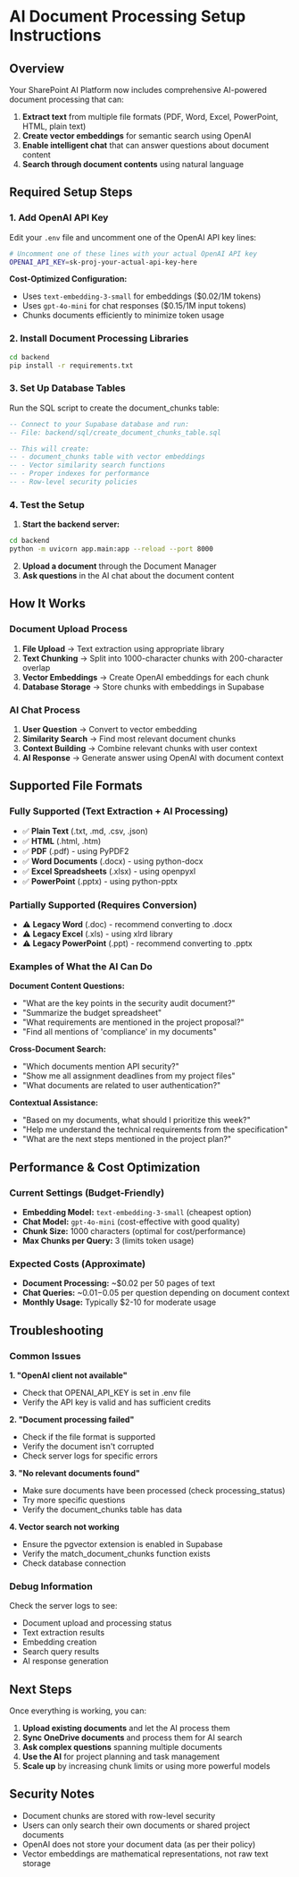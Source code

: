 # AI Document Processing Setup Instructions

## Overview
Your SharePoint AI Platform now includes comprehensive AI-powered document processing that can:

1. **Extract text** from multiple file formats (PDF, Word, Excel, PowerPoint, HTML, plain text)
2. **Create vector embeddings** for semantic search using OpenAI
3. **Enable intelligent chat** that can answer questions about document content
4. **Search through document contents** using natural language

## Required Setup Steps

### 1. Add OpenAI API Key
Edit your `.env` file and uncomment one of the OpenAI API key lines:

```bash
# Uncomment one of these lines with your actual OpenAI API key
OPENAI_API_KEY=sk-proj-your-actual-api-key-here
```

**Cost-Optimized Configuration:**
- Uses `text-embedding-3-small` for embeddings ($0.02/1M tokens)
- Uses `gpt-4o-mini` for chat responses ($0.15/1M input tokens)
- Chunks documents efficiently to minimize token usage

### 2. Install Document Processing Libraries
```bash
cd backend
pip install -r requirements.txt
```

### 3. Set Up Database Tables
Run the SQL script to create the document_chunks table:

```sql
-- Connect to your Supabase database and run:
-- File: backend/sql/create_document_chunks_table.sql

-- This will create:
-- - document_chunks table with vector embeddings
-- - Vector similarity search functions
-- - Proper indexes for performance
-- - Row-level security policies
```

### 4. Test the Setup

1. **Start the backend server:**
```bash
cd backend
python -m uvicorn app.main:app --reload --port 8000
```

2. **Upload a document** through the Document Manager
3. **Ask questions** in the AI chat about the document content

## How It Works

### Document Upload Process
1. **File Upload** → Text extraction using appropriate library
2. **Text Chunking** → Split into 1000-character chunks with 200-character overlap
3. **Vector Embeddings** → Create OpenAI embeddings for each chunk
4. **Database Storage** → Store chunks with embeddings in Supabase

### AI Chat Process
1. **User Question** → Convert to vector embedding
2. **Similarity Search** → Find most relevant document chunks
3. **Context Building** → Combine relevant chunks with user context
4. **AI Response** → Generate answer using OpenAI with document context

## Supported File Formats

### Fully Supported (Text Extraction + AI Processing)
- ✅ **Plain Text** (.txt, .md, .csv, .json)
- ✅ **HTML** (.html, .htm)
- ✅ **PDF** (.pdf) - using PyPDF2
- ✅ **Word Documents** (.docx) - using python-docx
- ✅ **Excel Spreadsheets** (.xlsx) - using openpyxl
- ✅ **PowerPoint** (.pptx) - using python-pptx

### Partially Supported (Requires Conversion)
- ⚠️ **Legacy Word** (.doc) - recommend converting to .docx
- ⚠️ **Legacy Excel** (.xls) - using xlrd library
- ⚠️ **Legacy PowerPoint** (.ppt) - recommend converting to .pptx

### Examples of What the AI Can Do

**Document Content Questions:**
- "What are the key points in the security audit document?"
- "Summarize the budget spreadsheet"
- "What requirements are mentioned in the project proposal?"
- "Find all mentions of 'compliance' in my documents"

**Cross-Document Search:**
- "Which documents mention API security?"
- "Show me all assignment deadlines from my project files"
- "What documents are related to user authentication?"

**Contextual Assistance:**
- "Based on my documents, what should I prioritize this week?"
- "Help me understand the technical requirements from the specification"
- "What are the next steps mentioned in the project plan?"

## Performance & Cost Optimization

### Current Settings (Budget-Friendly)
- **Embedding Model:** `text-embedding-3-small` (cheapest option)
- **Chat Model:** `gpt-4o-mini` (cost-effective with good quality)
- **Chunk Size:** 1000 characters (optimal for cost/performance)
- **Max Chunks per Query:** 3 (limits token usage)

### Expected Costs (Approximate)
- **Document Processing:** ~$0.02 per 50 pages of text
- **Chat Queries:** ~$0.01-$0.05 per question depending on document context
- **Monthly Usage:** Typically $2-10 for moderate usage

## Troubleshooting

### Common Issues

**1. "OpenAI client not available"**
- Check that OPENAI_API_KEY is set in .env file
- Verify the API key is valid and has sufficient credits

**2. "Document processing failed"**
- Check if the file format is supported
- Verify the document isn't corrupted
- Check server logs for specific errors

**3. "No relevant documents found"**
- Make sure documents have been processed (check processing_status)
- Try more specific questions
- Verify the document_chunks table has data

**4. Vector search not working**
- Ensure the pgvector extension is enabled in Supabase
- Verify the match_document_chunks function exists
- Check database connection

### Debug Information
Check the server logs to see:
- Document upload and processing status
- Text extraction results
- Embedding creation
- Search query results
- AI response generation

## Next Steps

Once everything is working, you can:

1. **Upload existing documents** and let the AI process them
2. **Sync OneDrive documents** and process them for AI search
3. **Ask complex questions** spanning multiple documents
4. **Use the AI** for project planning and task management
5. **Scale up** by increasing chunk limits or using more powerful models

## Security Notes

- Document chunks are stored with row-level security
- Users can only search their own documents or shared project documents
- OpenAI does not store your document data (as per their policy)
- Vector embeddings are mathematical representations, not raw text storage
